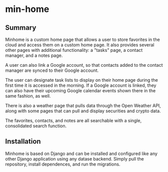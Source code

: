 # min-home

## Summary

Minhome is a custom home page that allows a user to store favorites in the cloud and access them on a custom home page. It also provides several other pages with additional functionality: a "tasks" page, a contact manager, and a notes page.

A user can also link a Google account, so that contacts added to the contact manager are synced to their Google account. 

The user can designate task lists to display on their home page during the first time it is accessed in the morning. If a Google account is linked, they can also have their upcoming Google calendar events shown there in the same fashion, as well.

There is also a weather page that pulls data through the Open Weather API, along with some pages that can pull and display securities and crypto data.

The favorites, contacts, and notes are all searchable with a single, consolidated search function.

## Installation

Minhome is based on Django and can be installed and configured like any other Django application using any datase backend. Simply pull the repository, install dependences, and run the migrations.
